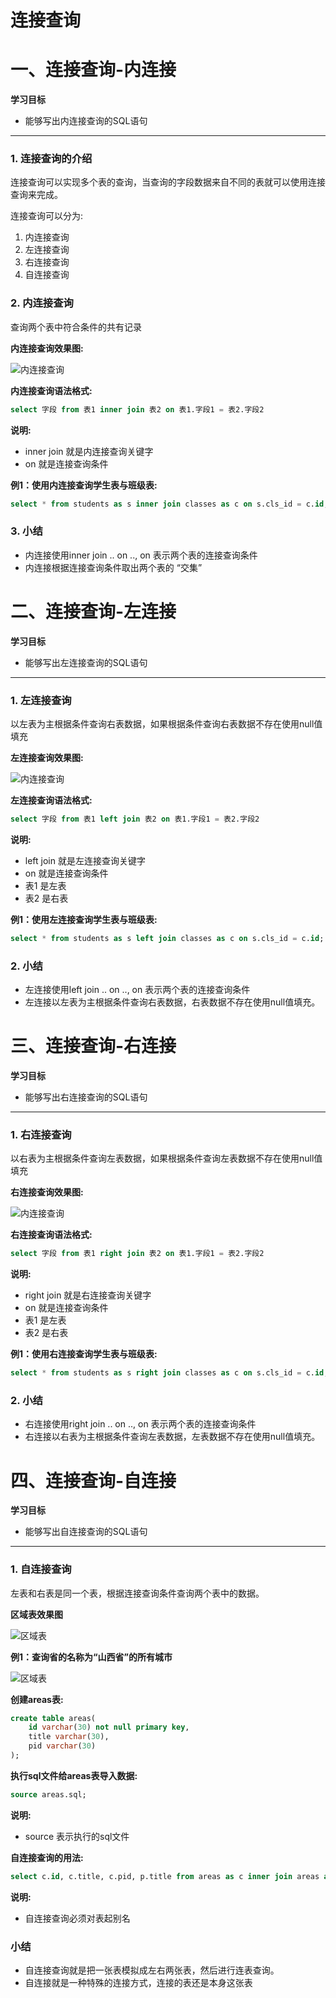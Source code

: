 # 连接查询



# 一、连接查询-内连接

**学习目标**

* 能够写出内连接查询的SQL语句

---

### 1. 连接查询的介绍

连接查询可以实现多个表的查询，当查询的字段数据来自不同的表就可以使用连接查询来完成。

连接查询可以分为:

1. 内连接查询
2. 左连接查询
3. 右连接查询
4. 自连接查询

### 2. 内连接查询

查询两个表中符合条件的共有记录

**内连接查询效果图:**

![内连接查询](https://tva1.sinaimg.cn/large/e6c9d24ely1h12b7c7583j205003cq2s.jpg)

**内连接查询语法格式:**

```sql
select 字段 from 表1 inner join 表2 on 表1.字段1 = 表2.字段2
```

**说明:**

* inner join 就是内连接查询关键字
* on 就是连接查询条件

**例1：使用内连接查询学生表与班级表:**

```sql
select * from students as s inner join classes as c on s.cls_id = c.id;
```

### 3. 小结

* 内连接使用inner join .. on .., on 表示两个表的连接查询条件
* 内连接根据连接查询条件取出两个表的 “交集”



# 二、连接查询-左连接

**学习目标**

* 能够写出左连接查询的SQL语句

---

### 1. 左连接查询

以左表为主根据条件查询右表数据，如果根据条件查询右表数据不存在使用null值填充

**左连接查询效果图:**

![内连接查询](https://tva1.sinaimg.cn/large/e6c9d24ely1h12b78zhkuj205003cdfo.jpg)

**左连接查询语法格式:**

```sql
select 字段 from 表1 left join 表2 on 表1.字段1 = 表2.字段2
```

**说明:**

* left join 就是左连接查询关键字
* on 就是连接查询条件
* 表1 是左表
* 表2 是右表

**例1：使用左连接查询学生表与班级表:**

```sql
select * from students as s left join classes as c on s.cls_id = c.id;
```

### 2. 小结

* 左连接使用left join .. on .., on 表示两个表的连接查询条件
* 左连接以左表为主根据条件查询右表数据，右表数据不存在使用null值填充。



# 三、连接查询-右连接

**学习目标**

* 能够写出右连接查询的SQL语句

---

### 1. 右连接查询

以右表为主根据条件查询左表数据，如果根据条件查询左表数据不存在使用null值填充

**右连接查询效果图:**

![内连接查询](https://tva1.sinaimg.cn/large/e6c9d24ely1h12b7asenyj205003cdfo.jpg)

**右连接查询语法格式:**

```sql
select 字段 from 表1 right join 表2 on 表1.字段1 = 表2.字段2
```

**说明:**

* right join 就是右连接查询关键字
* on 就是连接查询条件
* 表1 是左表
* 表2 是右表

**例1：使用右连接查询学生表与班级表:**

```sql
select * from students as s right join classes as c on s.cls_id = c.id;
```

### 2. 小结

* 右连接使用right join .. on .., on 表示两个表的连接查询条件
* 右连接以右表为主根据条件查询左表数据，左表数据不存在使用null值填充。



# 四、连接查询-自连接

**学习目标**

* 能够写出自连接查询的SQL语句

---

### 1. 自连接查询

左表和右表是同一个表，根据连接查询条件查询两个表中的数据。

**区域表效果图**

![区域表](https://tva1.sinaimg.cn/large/e6c9d24ely1h12b7bbji2j205k07zt8r.jpg)

**例1：查询省的名称为“山西省”的所有城市**

![区域表](https://tva1.sinaimg.cn/large/e6c9d24ely1h12b79uxtvj20rs0ehzlk.jpg)

**创建areas表:**

```sql
create table areas(
    id varchar(30) not null primary key, 
    title varchar(30), 
    pid varchar(30)
);
```

**执行sql文件给areas表导入数据:**

```sql
source areas.sql;
```

**说明:**

* source 表示执行的sql文件


**自连接查询的用法:**

```sql
select c.id, c.title, c.pid, p.title from areas as c inner join areas as p on c.pid = p.id where p.title = '山西省';
```

**说明:**

* 自连接查询必须对表起别名

### 小结

* 自连接查询就是把一张表模拟成左右两张表，然后进行连表查询。
* 自连接就是一种特殊的连接方式，连接的表还是本身这张表



























